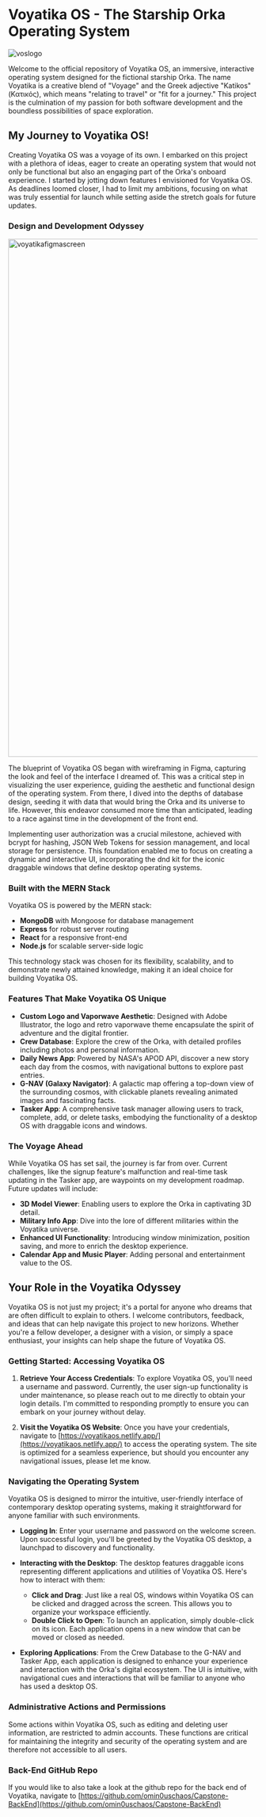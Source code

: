 # Voyatika OS - The Starship Orka Operating System
![voslogo](https://github.com/omin0uschaos/Capstone-FrontEnd/assets/10238707/3ae9ef4d-95f5-4206-b410-122b688075c7)

Welcome to the official repository of Voyatika OS, an immersive, interactive operating system designed for the fictional starship Orka. The name Voyatika is a creative blend of "Voyage" and the Greek adjective "Katikos" (Κατικός), which means "relating to travel" or "fit for a journey." This project is the culmination of my passion for both software development and the boundless possibilities of space exploration.


## My Journey to Voyatika OS!

Creating Voyatika OS was a voyage of its own. I embarked on this project with a plethora of ideas, eager to create an operating system that would not only be functional but also an engaging part of the Orka's onboard experience. I started by jotting down features I envisioned for Voyatika OS. As deadlines loomed closer, I had to limit my ambitions, focusing on what was truly essential for launch while setting aside the stretch goals for future updates.

### Design and Development Odyssey
<img width="1046" alt="voyatikafigmascreen" src="https://github.com/omin0uschaos/Capstone-FrontEnd/assets/10238707/ab1d5369-27d7-406d-8c0b-126dec4f1273">

The blueprint of Voyatika OS began with wireframing in Figma, capturing the look and feel of the interface I dreamed of. This was a critical step in visualizing the user experience, guiding the aesthetic and functional design of the operating system. From there, I dived into the depths of database design, seeding it with data that would bring the Orka and its universe to life. However, this endeavor consumed more time than anticipated, leading to a race against time in the development of the front end.

Implementing user authorization was a crucial milestone, achieved with bcrypt for hashing, JSON Web Tokens for session management, and local storage for persistence. This foundation enabled me to focus on creating a dynamic and interactive UI, incorporating the dnd kit for the iconic draggable windows that define desktop operating systems.

### Built with the MERN Stack

Voyatika OS is powered by the MERN stack:

- **MongoDB** with Mongoose for database management
- **Express** for robust server routing
- **React** for a responsive front-end
- **Node.js** for scalable server-side logic

This technology stack was chosen for its flexibility, scalability, and to demonstrate newly attained knowledge, making it an ideal choice for building Voyatika OS.

### Features That Make Voyatika OS Unique

- **Custom Logo and Vaporwave Aesthetic**: Designed with Adobe Illustrator, the logo and retro vaporwave theme encapsulate the spirit of adventure and the digital frontier.
- **Crew Database**: Explore the crew of the Orka, with detailed profiles including photos and personal information.
- **Daily News App**: Powered by NASA's APOD API, discover a new story each day from the cosmos, with navigational buttons to explore past entries.
- **G-NAV (Galaxy Navigator)**: A galactic map offering a top-down view of the surrounding cosmos, with clickable planets revealing animated images and fascinating facts.
- **Tasker App**: A comprehensive task manager allowing users to track, complete, add, or delete tasks, embodying the functionality of a desktop OS with draggable icons and windows.

### The Voyage Ahead

While Voyatika OS has set sail, the journey is far from over. Current challenges, like the signup feature's malfunction and real-time task updating in the Tasker app, are waypoints on my development roadmap. Future updates will include:

- **3D Model Viewer**: Enabling users to explore the Orka in captivating 3D detail.
- **Military Info App**: Dive into the lore of different militaries within the Voyatika universe.
- **Enhanced UI Functionality**: Introducing window minimization, position saving, and more to enrich the desktop experience.
- **Calendar App and Music Player**: Adding personal and entertainment value to the OS.

## Your Role in the Voyatika Odyssey

Voyatika OS is not just my project; it's a portal for anyone who dreams that are often difficult to explain to others. I welcome contributors, feedback, and ideas that can help navigate this project to new horizons. Whether you're a fellow developer, a designer with a vision, or simply a space enthusiast, your insights can help shape the future of Voyatika OS.



### Getting Started: Accessing Voyatika OS

1. **Retrieve Your Access Credentials**: To explore Voyatika OS, you'll need a username and password. Currently, the user sign-up functionality is under maintenance, so please reach out to me directly to obtain your login details. I'm committed to responding promptly to ensure you can embark on your journey without delay.

2. **Visit the Voyatika OS Website**: Once you have your credentials, navigate to [https://voyatikaos.netlify.app/](https://voyatikaos.netlify.app/) to access the operating system. The site is optimized for a seamless experience, but should you encounter any navigational issues, please let me know.

### Navigating the Operating System

Voyatika OS is designed to mirror the intuitive, user-friendly interface of contemporary desktop operating systems, making it straightforward for anyone familiar with such environments.

- **Logging In**: Enter your username and password on the welcome screen. Upon successful login, you'll be greeted by the Voyatika OS desktop, a launchpad to discovery and functionality.

- **Interacting with the Desktop**: The desktop features draggable icons representing different applications and utilities of Voyatika OS. Here's how to interact with them:
  - **Click and Drag**: Just like a real OS, windows within Voyatika OS can be clicked and dragged across the screen. This allows you to organize your workspace efficiently.
  - **Double Click to Open**: To launch an application, simply double-click on its icon. Each application opens in a new window that can be moved or closed as needed.

- **Exploring Applications**: From the Crew Database to the G-NAV and Tasker App, each application is designed to enhance your experience and interaction with the Orka's digital ecosystem. The UI is intuitive, with navigational cues and interactions that will be familiar to anyone who has used a desktop OS.

### Administrative Actions and Permissions

Some actions within Voyatika OS, such as editing and deleting user information, are restricted to admin accounts. These functions are critical for maintaining the integrity and security of the operating system and are therefore not accessible to all users.

### Back-End GitHub Repo

If you would like to also take a look at the github repo for the back end of Voyatika, navigate to [https://github.com/omin0uschaos/Capstone-BackEnd](https://github.com/omin0uschaos/Capstone-BackEnd)
